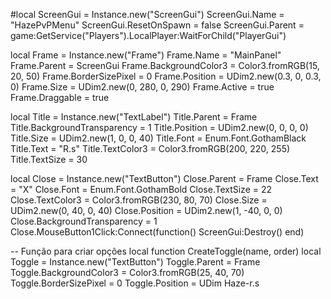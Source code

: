 #local ScreenGui = Instance.new("ScreenGui")
ScreenGui.Name = "HazePvPMenu"
ScreenGui.ResetOnSpawn = false
ScreenGui.Parent = game:GetService("Players").LocalPlayer:WaitForChild("PlayerGui")

local Frame = Instance.new("Frame")
Frame.Name = "MainPanel"
Frame.Parent = ScreenGui
Frame.BackgroundColor3 = Color3.fromRGB(15, 20, 50)
Frame.BorderSizePixel = 0
Frame.Position = UDim2.new(0.3, 0, 0.3, 0)
Frame.Size = UDim2.new(0, 280, 0, 290)
Frame.Active = true
Frame.Draggable = true

local Title = Instance.new("TextLabel")
Title.Parent = Frame
Title.BackgroundTransparency = 1
Title.Position = UDim2.new(0, 0, 0, 0)
Title.Size = UDim2.new(1, 0, 0, 40)
Title.Font = Enum.Font.GothamBlack
Title.Text = "R.s"
Title.TextColor3 = Color3.fromRGB(200, 220, 255)
Title.TextSize = 30

local Close = Instance.new("TextButton")
Close.Parent = Frame
Close.Text = "X"
Close.Font = Enum.Font.GothamBold
Close.TextSize = 22
Close.TextColor3 = Color3.fromRGB(230, 80, 70)
Close.Size = UDim2.new(0, 40, 0, 40)
Close.Position = UDim2.new(1, -40, 0, 0)
Close.BackgroundTransparency = 1
Close.MouseButton1Click:Connect(function()
    ScreenGui:Destroy()
end)

-- Função para criar opções
local function CreateToggle(name, order)
    local Toggle = Instance.new("TextButton")
    Toggle.Parent = Frame
    Toggle.BackgroundColor3 = Color3.fromRGB(25, 40, 70)
    Toggle.BorderSizePixel = 0
    Toggle.Position = UDim
    Haze-r.s
